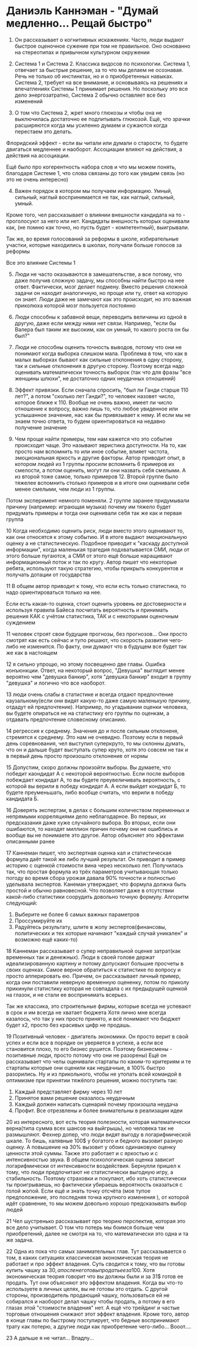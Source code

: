 # Даниэль Каннэман - "Думай медленно... Рещай быстро"

1.  Он рассказывает о когнитивных искажениях.
    Часто, люди выдают быстрое оценочное сужение при том не правильное.
    Оно основанно на стереотипах и привычном культурном окружении

2.  Система 1 и Система 2.
    Классика видосов по психологии.
    Система 1, отвечает за быстрые решение, за то что мы делаем не осознавая.
    Речь не только об инстинктах, но и о приобретенных навыках.
    Система 2, требует на все внимание, и основываясь на решениях и впечатлениях Системы 1 принимает решения.
    Но поскольку это все дело энергозатратно, Система 2 обычно оставляет все без изменений

3.  О том что Система 2, жрет много глюкозы и чтобы она не выключилась достаточно ее подпитывать глюкозой.
    Ещё, что зрачки расширяются когда мы усиленно думаем и сужаются когда перестаем это делать.

Флоридский эффект - если вы читали или думали о старости, то будете двигаться медленнее и наоборот.
Ассоциации влияют на действия, а действия на ассоциации.

Ещё было про когерентность набора слов и что мы можем понять, благодаря Системе 1, что слова связаны до того как увидим связь (но это не очень интересно)

4.  Важен порядок в котором мы получаем информацию.
    Умный, сильный, наглый воспринимается не так, как наглый, сильный, умный.

Кроме того, чел рассказывает о влиянии внешности кандидата на то - проголосуют за него или нет.
Кандидаты внешность которых оценивали как, (не помню как точно, но пусть будет - компетентный), выигрывали.

Так же, во время голосований за реформы в школе, избирательные участки, которые находились в школах, получали больше голосов за реформы

Все это влияние Системы 1

5.  Люди не часто оказываются в замешательстве, а все потому, что даже получив сложную задачу, мы способны найти быстро на нее ответ.
    Фактически, мозг делает подмену.
    Вместо решения сложной задачи он находит аналогичную, но проще или ту, ответ на которую он знает.
    Люди даже не замечают как это происходит, но это важная приколюха которой мозг пользуется постоянно

6.  Люди способны к забавной вещи, переводить величины из одной в другую, даже если между ними нет связи.
    Например, "если бы Валера был таким же высоким, как он умный, то какого роста он бы был?"

7.  Люди не способны оценить точность выводов, потому что они не понимают когда выборка слишком мала.
    Проблема в том, что как в малых выборках бывают как сильные отклонения в одну сторону, так и сильные отклонения в другую сторону.
    Поэтому всегда надо оценивать математически точность выборок (так что для фразы "все женщины шлюхи", не достаточно одних неудачных отношений)

8.  Эффект привязки.
    Если сначала спросить, "был ли Ганди старше 110 лет?", а потом "сколько лет Ганди?", то человек назовет число, которое ближе к 110.
    Вообще не очень важно, имеет ли число отношение к вопросу, важно лишь то, что любое увиденное или услышанное значение, нас как бы привязывает к нему. И если мы не знаем точно ответа, то будем ориентироваться на недавно получение значение

9.  Чем проще найти примеры, тем нам кажется что это событие происходит чаще.
    Это называют эвристика доступности.
    На то, как просто нам вспомнить то или иное событие, влияет частота, эмоциональная яркость и другие факторы.
    Автор приводит опыт, в котором людей из 1 группы просили вспомнить 6 примеров их смелости, а потом оценить, могут ли они назвать себя смелыми.
    А из второй тоже самое, только примеров 12.
    Второй группе было тяжелее вспомнить столько примеров и в итоге они оценивали себя менее смелыми, чем люди из 1 группы.

Потом эксперимент немного поменяли. 2 группе заранее придумывали причину
(например: играющая музыка) почему им тяжело будет придумать примеры и тогда они оценивали себя так же как и первая группа

10
Когда необходимо оценить риск, люди вместо этого оценивают то, как они относятся к этому событию.
И в итоге выдают эмоциональную оценку а не статистическую.
Подобное приводит к "каскаду доступной информации", когда маленькая трагедия подхватывается СМИ, люди от этого больше пугаются, а СМИ от этого ещё больше наращивают информационный поток и так по кругу.
Автор пишет что некоторые ребята, используют такую стратегию, чтобы прикрыть конкурентов и получать дотации от государства

11
В общем автор приводит к тому, что если есть только статистика,
то надо ориентироваться только на нее.

Если есть какая-то оценка, стоит оценить уровень ее достоверности и используя правила Байеса посчитать вероятность и принимать решения КАК с учётом статистика, ТАК и с некоторыми оценочным суждением

11
человек строят свои будущие прогнозы, без прогнозов...
Они просто смотрят как есть сейчас и тупо решают, что скорость развития чего-либо не изменится.
По факту, они думают что в будущем все будет так же как в настоящем

12
я сильно упрощю, но этому посвещенно две главы.
Ошибка конъюнкции.
Ответ, на некоторый вопрос, "Девушка" выглядит менее вероятно чем "девушка банкир", хотя "девушка банкир" входит в группу "девушка" и логично что все наоборот.

13
люди очень слабы в статистике и всегда отдают предпочтение каузальному(если они видят какую-то даже самую маленькую причину, отдадут ей предпочтение).
Например, по угадывании оценки человека, вы будете опираться не на статистику его группы по оценкам, а отдавать предпочтение словесному описанию.

14
регрессия к среднему.
Значения до и после сильным отклоненя, стремятся к среднему.
Это нам не очевидно.
Поэтому если в первый день соревнования, чел выступил суперкруто, то мы склонны думать, что он и дальше будет выступать супер круто, хотя это совсем не так и в первый день просто произошло отклонение от нормы

15
Допустим, скоро должны произойти выборы.
Вы думаете, что победит каондидат А с некоторой вероятностью.
Если после выборов побеждает кондидат А, то вы будете преувеличивать вероятность,
с которой вы верили в победу кондидат А.
А если выйдет кондидат Б, то будете преуменьшать, либо вообще считать,
что верили в победу кандидата Б.

16
Доверять экспертам, в делах с большим количеством переменных и непрямыми корреляциями дело неблагодарное.
Во первых, их предсказания даже хуже случайного выбора.
Во вторых, если они ошибаются, то находят миллион причин почему они не ошиблись и вообще вы не понимаете это другое.
Автор объясняет это эффектами описанными ранее

17
Каннеман пишет, что экспертная оценка кал и статистическая формула даёт такой же либо лучший результат.
Он приводит в пример историю с оценкой стоимости вина через несколько лет.
Получилась так, что простая формула из трёх параметров учитывающая только погоду во время сбора урожая давала 90% точности и полностью уделывала экспертов.
Канеман утверждает, что формула должна быть простой и обычно равновесной.
Что позволяет даже в отсутствии какой-либо статистики соорудить довольно точную формулу.
Алгоритм следующий:

1. Выберите не более 6 самых важных параметров
2. Проссумируйте их
3. Радуйтесь результату, шлите в жопу экспертов(финансовы, политических и тех которые начинают "каждый случай уникален" и возможно ещё каких-то)

18
Каннеман рассказывает о супер неправильной оценке затрат(как временных так и денежных).
Люди в своей голове держат идеализированную картину и потому допускают большие просчеты в своих оценках.
Самое верное обратиться к статистике по вопросу и просто апперировать ею.
Причем, он рассказывает личный пример, когда они поставили неверную временную оцененку, потом по приколу прикинули статистику которая не совпадала с их предыдущей оценкой на глазок, и не стали ее воспринимать всерьез.

Так же классика, это строительные фирмы, которые всегда не успевают в срок и им всегда не хватает бюджета
Хотя лично мне всегда казалось, что так у них просто принято, и всё понимают что бюджет будет х2, просто без красивых цифр не продашь.

19
Позитивный человек - двигатель экономики.
Он просто верит в свой успех и если все в порядке он уверяется в успехе, а если все становится плохо, то его бизнес рушится.
Поэтому бизнесмены - позитивные люди, просто потому что они не разорены)
Ещё он рассказывает что челы оценивали стартапы по каким-то критериям и те стартапы которые они оценили как неудачные, в 100% быстро разорились.
Ну и из прикольного, чтобы не утопать всей командой в оптимизме при принятии тяжёлого решения, можно поступить так:

1. Каждый представляет фирму через 10 лет
2. Принятое вами решение оказалось неудачным
3. Каждый должен написать сценарий почему произошла неудача
4. Профит. Все отрезвлены и более внимательны в реализации идеи

20
из интересного, вот есть теория полезности, которая математически верна(типа сумма всех шансов на выйгрышь), но человека так не размышляют.
Фехнер допер, что люди видят выгоду в логарифмической шкале.
То бишь, халявные 100$ у богатого и бедного вызовит разную оценку.
А повышение на 30% вызовит у обоих одинаковую оценку ценности этой суммы.
Также это работает и с яркостью и с интенсивностью звука.
В общем психологическая оценка зависит логарифмически от интенсивности воздействия.
Бернулли пришел к тому, что люди предпочитают не статистически выгодную игру, а стабильность.
Поэтому страховки и покупают, ибо хоть статистически ты проигрываешь, но фактически убираешь вероятность оказаться с голой жопой.
Если ещё и знать точку отсчёта (мое тупое предположение, это последняя точка крупного изменения ), от которой идёт сравнение, то мы можем довольно хорошо предсказывать выбор людей

21
Чел шустренько рассказывает про теорию перспектив, которая это все дело учитывает. О том что потерь мы боимся больше чем приобретений, далее не смотря на то, что математически это одна и та же задача.

22
Одна из пока что самых занимательных глав.
Тут рассказывается о том, в каких ситуациях классическая экономическая теория не работает и про эффект владения.
Суть сводится к тому, что вы готовы купить чашку за 30$, а после не готовы продать ее за 100$.
Хотя экономическая теория говорит что вы должны были и за 31$ готов ее продать.
Тут они объясняют это эффектом владения.
Когда вы что-то используете в личных целях, вы не готовы это отдать.
С другой стороны, производитель продающий чашку, пользоваться ей не собирался и наоборот делал чашку чтобы продать, а потому в его глазах этой "стоимости владения" нет.
А ещё что трейдинг и частые торговые отношения снижают этот эффект владения.
Кроме того, автор в конце главы по быстрому постулирует, что бедные воспринимают трату как потерю, а другие люди как приобретение чего-либо... Вооот....

23
А дальше я не читал... Впадлу...
